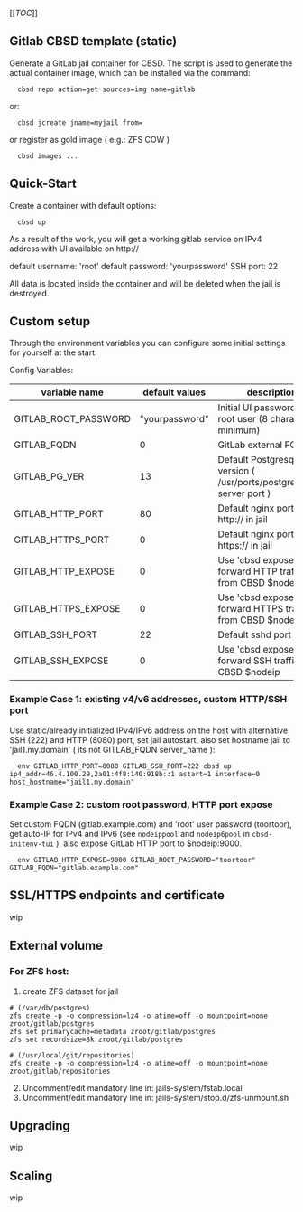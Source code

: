 [[_TOC_]]

## Gitlab CBSD template (static)

Generate a GitLab jail container for CBSD.
The script is used to generate the actual container image, which can be installed via the command:
```
  cbsd repo action=get sources=img name=gitlab
```
or:
```
  cbsd jcreate jname=myjail from=
```
or register as gold image ( e.g.: ZFS COW )
```
  cbsd images ...
```

## Quick-Start

  Create a container with default options:
```
  cbsd up
```
  As a result of the work, you will get a working gitlab service on IPv4 address with
  UI available on http://<ip>

  default username: 'root'
  default password: 'yourpassword'
  SSH port: 22

  All data is located inside the container and will be deleted when the jail is destroyed.


## Custom setup

 Through the environment variables you can configure some initial settings for yourself at the start.

 Config Variables:

|   variable name    | default values |                            description                             |
|--------------------|----------------|--------------------------------------------------------------------|
|GITLAB_ROOT_PASSWORD| "yourpassword" | Initial UI password for root user (8 characters minimum)           |
|GITLAB_FQDN         |       0        | GitLab external FQDN                                               |
|GITLAB_PG_VER       |       13       | Default Postgresql version ( /usr/ports/postgresqlXX-server port ) |
|GITLAB_HTTP_PORT    |       80       | Default nginx port for http:// in jail                             |
|GITLAB_HTTPS_PORT   |       0        | Default nginx port for https:// in jail                            |
|GITLAB_HTTP_EXPOSE  |       0        | Use 'cbsd expose' to forward HTTP traffic from CBSD $nodeip?       |
|GITLAB_HTTPS_EXPOSE |       0        | Use 'cbsd expose' to forward HTTPS traffic from CBSD $nodeip?      |
|GITLAB_SSH_PORT     |       22       | Default sshd port in jail                                          |
|GITLAB_SSH_EXPOSE   |       0        | Use 'cbsd expose' to forward SSH traffic from CBSD $nodeip         |

### Example Case 1: existing v4/v6 addresses, custom HTTP/SSH port

  Use static/already initialized IPv4/IPv6 address on the host with alternative SSH (222) and HTTP (8080) port, set jail autostart,
  also set hostname jail to 'jail1.my.domain' ( its not GITLAB_FQDN server_name ):

```
  env GITLAB_HTTP_PORT=8080 GITLAB_SSH_PORT=222 cbsd up ip4_addr=46.4.100.29,2a01:4f8:140:918b::1 astart=1 interface=0 host_hostname="jail1.my.domain"
```

### Example Case 2: custom root password, HTTP port expose

  Set custom FQDN (gitlab.example.com) and 'root' user password (toortoor), get auto-IP for IPv4 and IPv6 (see `nodeippool` and `nodeip6pool` in `cbsd-initenv-tui` ),
  also expose GitLab HTTP port to $nodeip:9000.

```
  env GITLAB_HTTP_EXPOSE=9000 GITLAB_ROOT_PASSWORD="toortoor" GITLAB_FQDN="gitlab.example.com"
```

## SSL/HTTPS endpoints and certificate

wip

## External volume

### For ZFS host:

1)  create ZFS dataset for jail
```
# (/var/db/postgres)
zfs create -p -o compression=lz4 -o atime=off -o mountpoint=none zroot/gitlab/postgres
zfs set primarycache=metadata zroot/gitlab/postgres
zfs set recordsize=8k zroot/gitlab/postgres

# (/usr/local/git/repositories)
zfs create -p -o compression=lz4 -o atime=off -o mountpoint=none zroot/gitlab/repositories
```

2) Uncomment/edit mandatory line in: jails-system/fstab.local
3) Uncomment/edit mandatory line in: jails-system/stop.d/zfs-unmount.sh


## Upgrading

wip

## Scaling

wip
